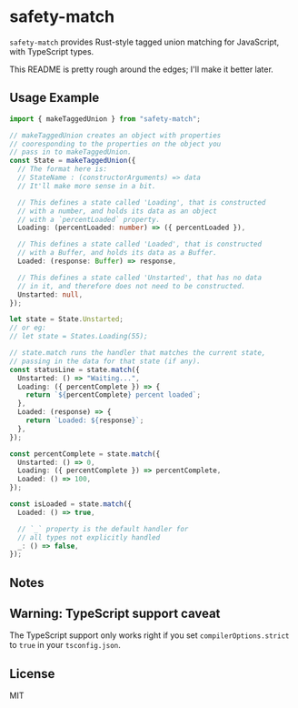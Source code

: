 # safety-match

`safety-match` provides Rust-style tagged union matching for JavaScript, with TypeScript types.

This README is pretty rough around the edges; I'll make it better later.

## Usage Example

```ts
import { makeTaggedUnion } from "safety-match";

// makeTaggedUnion creates an object with properties
// cooresponding to the properties on the object you
// pass in to makeTaggedUnion.
const State = makeTaggedUnion({
  // The format here is:
  // StateName : (constructorArguments) => data
  // It'll make more sense in a bit.

  // This defines a state called 'Loading', that is constructed
  // with a number, and holds its data as an object
  // with a `percentLoaded` property.
  Loading: (percentLoaded: number) => ({ percentLoaded }),

  // This defines a state called 'Loaded', that is constructed
  // with a Buffer, and holds its data as a Buffer.
  Loaded: (response: Buffer) => response,

  // This defines a state called 'Unstarted', that has no data
  // in it, and therefore does not need to be constructed.
  Unstarted: null,
});

let state = State.Unstarted;
// or eg:
// let state = States.Loading(55);

// state.match runs the handler that matches the current state,
// passing in the data for that state (if any).
const statusLine = state.match({
  Unstarted: () => "Waiting...",
  Loading: ({ percentComplete }) => {
    return `${percentComplete} percent loaded`;
  },
  Loaded: (response) => {
    return `Loaded: ${response}`;
  },
});

const percentComplete = state.match({
  Unstarted: () => 0,
  Loading: ({ percentComplete }) => percentComplete,
  Loaded: () => 100,
});

const isLoaded = state.match({
  Loaded: () => true,

  // `_` property is the default handler for
  // all types not explicitly handled
  _: () => false,
});
```

## Notes

## Warning: TypeScript support caveat

The TypeScript support only works right if you set `compilerOptions.strict` to `true` in your `tsconfig.json`.

## License

MIT
